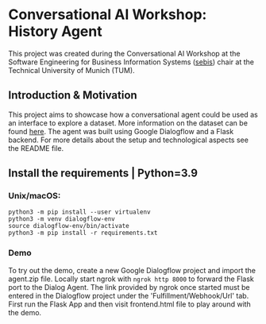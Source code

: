 # Conversational AI Workshop: History Agent

This project was created during the Conversational AI Workshop at the Software Engineering for Business Information
Systems (<a href="https://wwwmatthes.in.tum.de/pages/t5ma0jrv6q7k/sebis-Public-Website-Home">sebis</a>) chair at the
Technical University of Munich (TUM).

## Introduction & Motivation

This project aims to showcase how a conversational agent could be used as an interface to explore a dataset. More
information on the dataset can be found <a href="https://www.nature.com/articles/sdata201575#Abs1">here</a>. The agent
was built using Google Dialogflow and a Flask backend. For more details about the setup and technological aspects see
the README file.

## Install the requirements | Python=3.9

### Unix/macOS:

```commandline
python3 -m pip install --user virtualenv
python3 -m venv dialogflow-env
source dialogflow-env/bin/activate
python3 -m pip install -r requirements.txt
```

### Demo

To try out the demo, create a new Google Dialogflow project and import the agent.zip file. Locally start ngrok
with `ngrok http 8000` to forward the Flask port to the Dialog Agent. The link provided by ngrok once started must be
entered in the Dialogflow project under the 'Fulfillment/Webhook/Url' tab.
First run the Flask App and then visit frontend.html file to play around with the demo.